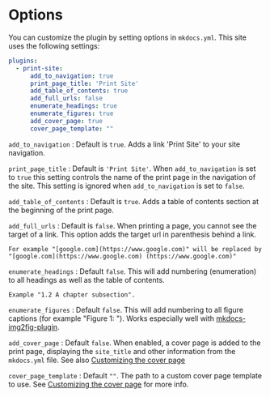 # Options

You can customize the plugin by setting options in `mkdocs.yml`. This site uses the following settings:

```yaml
plugins:
  - print-site:
      add_to_navigation: true
      print_page_title: 'Print Site'
      add_table_of_contents: true
      add_full_urls: false
      enumerate_headings: true
      enumerate_figures: true
      add_cover_page: true
      cover_page_template: ""
```

`add_to_navigation`
:   Default is `true`. Adds a link 'Print Site' to your site navigation.

`print_page_title`
:   Default is `'Print Site'`. When `add_to_navigation` is set to `true` this setting controls the name of the print page in the navigation of the site. This setting is ignored when `add_to_navigation` is set to `false`.

`add_table_of_contents`
:   Default is `true`. Adds a table of contents section at the beginning of the print page.

`add_full_urls`
:   Default is `false`. When printing a page, you cannot see the target of a link. This option adds the target url in parenthesis behind a link.

    For example "[google.com](https://www.google.com)" will be replaced by "[google.com](https://www.google.com) (https://www.google.com)"

`enumerate_headings`
:   Default `false`. This will add numbering (enumeration) to all headings as well as the table of contents. 

    Example "1.2 A chapter subsection".

`enumerate_figures`
:   Default `false`. This will add numbering to all figure captions (for example "Figure 1: <caption>"). Works especially well with [mkdocs-img2fig-plugin](https://github.com/stuebersystems/mkdocs-img2fig-plugin).

`add_cover_page`
:   Default `false`. When enabled, a cover page is added to the print page, displaying the `site_title` and other information from the `mkdocs.yml` file. See also [Customizing the cover page](cover_page.md)

`cover_page_template`
:   Default `""`. The path to a custom cover page template to use. See [Customizing the cover page](cover_page.md) for more info.
